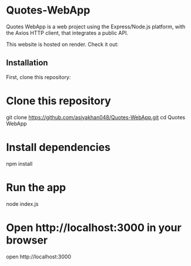 # Quotes-WebApp

Quotes WebApp is a web project using the Express/Node.js platform, with the Axios HTTP client, that integrates a public API.

This website is hosted on render. Check it out: 

## Installation

First, clone this repository:

<!-- start:code block -->
# Clone this repository
git clone https://github.com/asiyakhan048/Quotes-WebApp.git
cd Quotes WebApp

# Install dependencies
npm install

# Run the app
node index.js

# Open http://localhost:3000 in your browser
open http://localhost:3000
<!-- end:code block -->
